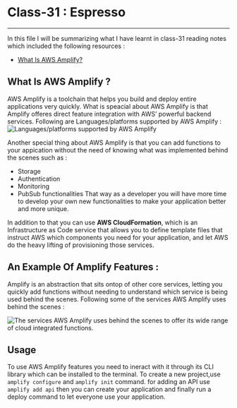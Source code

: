 # Class-31 : Espresso
***


In this file I will be summarizing what I have learnt in class-31 reading notes which included the following resources :
- [What Is AWS Amplify?](https://beabetterdev.com/2021/09/22/what-is-aws-amplify/)


## What Is AWS Amplify ?
 AWS Amplify is a toolchain that helps you build and deploy entire applications very quickly.
What is speacial about AWS Amplify is that Amplify offeres direct feature integration with AWS’ powerful backend services.
Following are Languages/platforms supported by AWS Amplify :
![ Languages/platforms supported by AWS Amplify](https://i0.wp.com/www.beabetterdev.com/wp-content/uploads/2021/09/image-27.png?resize=768%2C447&ssl=1)

Another special thing about AWS Amplify is that you can add functions to your appication without the need of knowing what was implemented behind the scenes such as :
- Storage 
- Authentication
- Monitoring
- PubSub functionalities
That way as a developer you will have more time to develop your own new functionalities to make your application better and more unique. 

In addition to that you can use **AWS CloudFormation**, which is an Infrastructure as Code service that allows you to define template files that instruct AWS which components you need for your application, and let AWS do the heavy lifting of provisioning those services.

## An Example Of Amplify Features :
Amplify is an abstraction that sits ontop of other core services, letting you quickly add functions without needing to understand which service is being used behind the scenes.
Following some of the  services AWS Amplify uses behind the scenes :

![The services AWS Amplify uses behind the scenes to offer its wide range of cloud integrated functions.](https://i0.wp.com/www.beabetterdev.com/wp-content/uploads/2021/09/image-28.png?resize=768%2C472&ssl=1)


## Usage 
To use AWS Amplify features you need to ineract with it through its CLI library which can be installed to the terminal. 
To create a new project,use `amplify configure` and `amplify init` command.
for adding an API use `amplify add api`
then you can create your application and finally run a deploy command to let everyone use your application. 